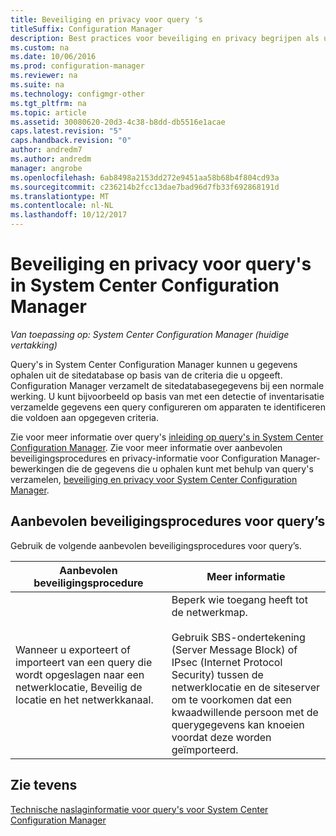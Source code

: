 ```yaml
---
title: Beveiliging en privacy voor query 's
titleSuffix: Configuration Manager
description: Best practices voor beveiliging en privacy begrijpen als u een query voor gegevens uit de sitedatabase.
ms.custom: na
ms.date: 10/06/2016
ms.prod: configuration-manager
ms.reviewer: na
ms.suite: na
ms.technology: configmgr-other
ms.tgt_pltfrm: na
ms.topic: article
ms.assetid: 30080620-20d3-4c38-b8dd-db5516e1acae
caps.latest.revision: "5"
caps.handback.revision: "0"
author: andredm7
ms.author: andredm
manager: angrobe
ms.openlocfilehash: 6ab8498a2153dd272e9451aa58b68b4f804cd93a
ms.sourcegitcommit: c236214b2fcc13dae7bad96d7fb33f692868191d
ms.translationtype: MT
ms.contentlocale: nl-NL
ms.lasthandoff: 10/12/2017
---
```

# <a name="security-and-privacy-for-queries-in-system-center-configuration-manager"></a>Beveiliging en privacy voor query's in System Center Configuration Manager

*Van toepassing op: System Center Configuration Manager (huidige vertakking)*

Query's in System Center Configuration Manager kunnen u gegevens ophalen uit de sitedatabase op basis van de criteria die u opgeeft. Configuration Manager verzamelt de sitedatabasegegevens bij een normale werking. U kunt bijvoorbeeld op basis van met een detectie of inventarisatie verzamelde gegevens een query configureren om apparaten te identificeren die voldoen aan opgegeven criteria.  

 Zie voor meer informatie over query's [inleiding op query's in System Center Configuration Manager](../../../core/servers/manage/introduction-to-queries.md). Zie voor meer informatie over aanbevolen beveiligingsprocedures en privacy-informatie voor Configuration Manager-bewerkingen die de gegevens die u ophalen kunt met behulp van query's verzamelen, [beveiliging en privacy voor System Center Configuration Manager](../../../core/plan-design/security/security-and-privacy.md).  

## <a name="security-best-practices-for-queries"></a>Aanbevolen beveiligingsprocedures voor query’s  
 Gebruik de volgende aanbevolen beveiligingsprocedures voor query’s.  

|Aanbevolen beveiligingsprocedure|Meer informatie|  
|----------------------------|----------------------|  
|Wanneer u exporteert of importeert van een query die wordt opgeslagen naar een netwerklocatie, Beveilig de locatie en het netwerkkanaal.|Beperk wie toegang heeft tot de netwerkmap.<br /><br /> Gebruik SBS-ondertekening (Server Message Block) of IPsec (Internet Protocol Security) tussen de netwerklocatie en de siteserver om te voorkomen dat een kwaadwillende persoon met de querygegevens kan knoeien voordat deze worden geïmporteerd.|  

## <a name="see-also"></a>Zie tevens  
 [Technische naslaginformatie voor query's voor System Center Configuration Manager](../../../core/servers/manage/queries-technical-reference.md)

